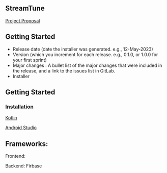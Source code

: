## StreamTune

[Project Proposal](https://git.uwaterloo.ca/saabaksh/team-101-9/-/wikis/Project-Proposal)

## Getting Started
- Release date (date the installer was generated. e.g., 12-May-2023)
- Version (which you increment for each release. e.g., 0.1.0, or 1.0.0 for your first sprint)
- Major changes : A bullet list of the major changes that were included in the release, and a link to the issues list in GitLab.
- Installer

## Getting Started

### Installation

[Kotlin](https://kotlinlang.org/docs/command-line.html#sdkman)

[Android Studio](https://developer.android.com/studio)

## Frameworks:

Frontend:

Backend: Firbase
